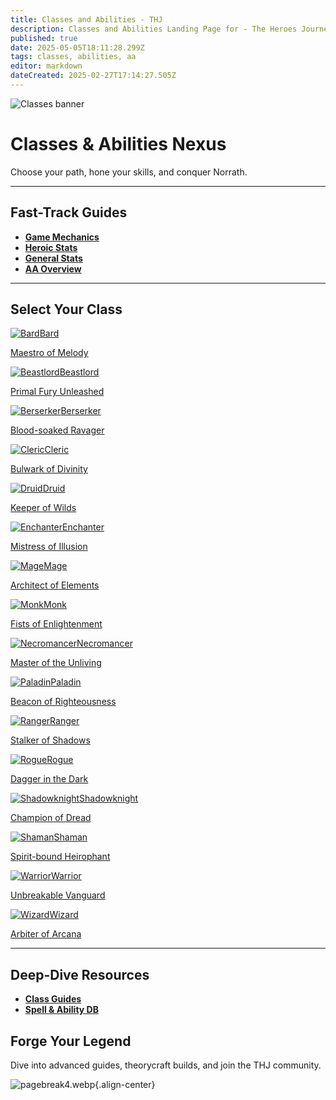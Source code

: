 ```yaml
---
title: Classes and Abilities - THJ
description: Classes and Abilities Landing Page for - The Heroes Journey Emu
published: true
date: 2025-05-05T18:11:28.299Z
tags: classes, abilities, aa
editor: markdown
dateCreated: 2025-02-27T17:14:27.505Z
---
```


<!-- ──────────────── HERO CARD ──────────────── -->
<div class="page-container">
  <div class="hero-card">
    <img src="/classes-and-abilities/statsandclasses.webp" alt="Classes banner" class="hero-bg">
    <div class="hero-content">
      <h1>Classes & Abilities Nexus</h1>
      <p class="subtitle">Choose your path, hone your skills, and conquer Norrath.</p>
    </div>
  </div>

---

## Fast-Track Guides
- [**Game Mechanics**](/getting-started/game-mechanics)  
- [**Heroic Stats**](/classes-and-abilities/heroic-stats)  
- [**General Stats**](/classes-and-abilities/stats)  
- [**AA Overview**](/classes-and-abilities/aa/)  

---

## Select Your Class
<div class="class-grid">
  <a href="/classes-and-abilities/bard"        class="class-card"><div class="card-i"><div class="face f-front"><img src="/bard.gif" alt="Bard"><span>Bard</span></div><div class="face f-back"><p>Maestro of Melody</p></div></div></a>
  <a href="/classes-and-abilities/beastlord"   class="class-card"><div class="card-i"><div class="face f-front"><img src="/beastlord.gif" alt="Beastlord"><span>Beastlord</span></div><div class="face f-back"><p>Primal Fury Unleashed</p></div></div></a>
  <a href="/classes-and-abilities/berserker"   class="class-card"><div class="card-i"><div class="face f-front"><img src="/berserker.gif" alt="Berserker"><span>Berserker</span></div><div class="face f-back"><p>Blood-soaked Ravager</p></div></div></a>
  <a href="/classes-and-abilities/cleric"      class="class-card"><div class="card-i"><div class="face f-front"><img src="/cleric.gif" alt="Cleric"><span>Cleric</span></div><div class="face f-back"><p>Bulwark of Divinity</p></div></div></a>
  <a href="/classes-and-abilities/druid"       class="class-card"><div class="card-i"><div class="face f-front"><img src="/druid.gif" alt="Druid"><span>Druid</span></div><div class="face f-back"><p>Keeper of Wilds</p></div></div></a>
  <a href="/classes-and-abilities/enchanter"   class="class-card"><div class="card-i"><div class="face f-front"><img src="/enchanter.gif" alt="Enchanter"><span>Enchanter</span></div><div class="face f-back"><p>Mistress of Illusion</p></div></div></a>
  <a href="/classes-and-abilities/mage"        class="class-card"><div class="card-i"><div class="face f-front"><img src="/magician.gif" alt="Mage"><span>Mage</span></div><div class="face f-back"><p>Architect of Elements</p></div></div></a>
  <a href="/classes-and-abilities/monk"        class="class-card"><div class="card-i"><div class="face f-front"><img src="/monk.gif" alt="Monk"><span>Monk</span></div><div class="face f-back"><p>Fists of Enlightenment</p></div></div></a>
  <a href="/classes-and-abilities/necromancer" class="class-card"><div class="card-i"><div class="face f-front"><img src="/necromancer.gif" alt="Necromancer"><span>Necromancer</span></div><div class="face f-back"><p>Master of the Unliving</p></div></div></a>
  <a href="/classes-and-abilities/paladin"     class="class-card"><div class="card-i"><div class="face f-front"><img src="/paladin.gif" alt="Paladin"><span>Paladin</span></div><div class="face f-back"><p>Beacon of Righteousness</p></div></div></a>
  <a href="/classes-and-abilities/ranger"      class="class-card"><div class="card-i"><div class="face f-front"><img src="/ranger.gif" alt="Ranger"><span>Ranger</span></div><div class="face f-back"><p>Stalker of Shadows</p></div></div></a>
  <a href="/classes-and-abilities/rogue"       class="class-card"><div class="card-i"><div class="face f-front"><img src="/rogue.gif" alt="Rogue"><span>Rogue</span></div><div class="face f-back"><p>Dagger in the Dark</p></div></div></a>
  <a href="/classes-and-abilities/shadowknight" class="class-card"><div class="card-i"><div class="face f-front"><img src="/shadowknight.gif" alt="Shadowknight"><span>Shadowknight</span></div><div class="face f-back"><p>Champion of Dread</p></div></div></a>
  <a href="/classes-and-abilities/shaman"      class="class-card"><div class="card-i"><div class="face f-front"><img src="/shaman.gif" alt="Shaman"><span>Shaman</span></div><div class="face f-back"><p>Spirit-bound Heirophant</p></div></div></a>
  <a href="/classes-and-abilities/warrior"     class="class-card"><div class="card-i"><div class="face f-front"><img src="/warrior.gif" alt="Warrior"><span>Warrior</span></div><div class="face f-back"><p>Unbreakable Vanguard</p></div></div></a>
  <a href="/classes-and-abilities/wizard"      class="class-card"><div class="card-i"><div class="face f-front"><img src="/wizard.gif" alt="Wizard"><span>Wizard</span></div><div class="face f-back"><p>Arbiter of Arcana</p></div></div></a>
</div>

---

## Deep-Dive Resources
- [**Class Guides**](/classes-and-abilities/guides/)  
- [**Spell & Ability DB**](/classes-and-abilities/spells-and-abilities)  

<!-- ──────────────── BOTTOM CTA CARD ──────────────── -->
<div class="bottom-card">
  <div class="cta-content">
    <h2>Forge Your Legend</h2>
    <p>Dive into advanced guides, theorycraft builds, and join the THJ community.</p>
    </div>
  </div>
</div>


![pagebreak4.webp](/pagebreak4.webp){.align-center}
</div>
